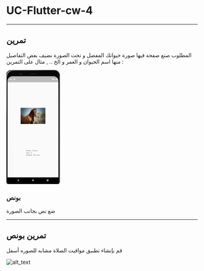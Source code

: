 # UC-Flutter-cw-4

---

## تمرين

المطلوب صنع صفحة فيها صورة حيوانك المفضل و تحت الصورة نضيف بعض التفاصيل منها اسم الحيوان و العمر و الخ .. , مثال على التمرين :

<img src="images/c4-cw2.jpg" height="300"/>

### بونص

ضع نص بجانب الصورة

---

## تمرين بونص

قم بإنشاء تطبيق مواقيت الصلاة مشابه للصوره أسفل

<img src="/cw2.png" width="200" alt="alt_text" title="image_tooltip">
